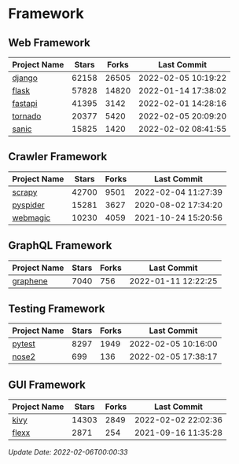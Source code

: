 # Framework

## Web Framework
| Project Name | Stars | Forks | Last Commit |
| ------------ | ----- | ----- | ----------- |
| [django](https://github.com/django/django) | 62158 | 26505 | 2022-02-05 10:19:22 |
| [flask](https://github.com/pallets/flask) | 57828 | 14820 | 2022-01-14 17:38:02 |
| [fastapi](https://github.com/tiangolo/fastapi) | 41395 | 3142 | 2022-02-01 14:28:16 |
| [tornado](https://github.com/tornadoweb/tornado) | 20377 | 5420 | 2022-02-05 20:09:20 |
| [sanic](https://github.com/sanic-org/sanic) | 15825 | 1420 | 2022-02-02 08:41:55 |

## Crawler Framework
| Project Name | Stars | Forks | Last Commit |
| ------------ | ----- | ----- | ----------- |
| [scrapy](https://github.com/scrapy/scrapy) | 42700 | 9501 | 2022-02-04 11:27:39 |
| [pyspider](https://github.com/binux/pyspider) | 15281 | 3627 | 2020-08-02 17:34:20 |
| [webmagic](https://github.com/code4craft/webmagic) | 10230 | 4059 | 2021-10-24 15:20:56 |

## GraphQL Framework
| Project Name | Stars | Forks | Last Commit |
| ------------ | ----- | ----- | ----------- |
| [graphene](https://github.com/graphql-python/graphene) | 7040 | 756 | 2022-01-11 12:22:25 |

## Testing Framework
| Project Name | Stars | Forks | Last Commit |
| ------------ | ----- | ----- | ----------- |
| [pytest](https://github.com/pytest-dev/pytest) | 8297 | 1949 | 2022-02-05 10:16:00 |
| [nose2](https://github.com/nose-devs/nose2) | 699 | 136 | 2022-02-05 17:38:17 |

## GUI Framework
| Project Name | Stars | Forks | Last Commit |
| ------------ | ----- | ----- | ----------- |
| [kivy](https://github.com/kivy/kivy) | 14303 | 2849 | 2022-02-02 22:02:36 |
| [flexx](https://github.com/flexxui/flexx) | 2871 | 254 | 2021-09-16 11:35:28 |

*Update Date: 2022-02-06T00:00:33*